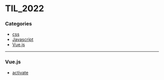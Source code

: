 # TIL_2022

### Categories

* [css](#css)
* [Javascript](#Javascript)
* [Vue.js](#Vue.js)

---

### Vue.js

- [activate](Vue.js/active.md)
